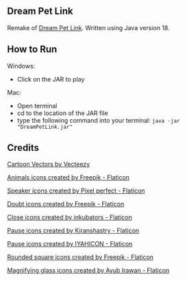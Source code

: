 ## Dream Pet Link


Remake of [Dream Pet Link](https://www.crazygames.com/game/dream-pet-link). Written using Java version 18.

## How to Run

Windows:
 - Click on the JAR to play

 Mac:
 - Open terminal
 - cd to the location of the JAR file
 - type the following command into your terminal: `java -jar "DreamPetLink.jar"`

## Credits


[Cartoon Vectors by Vecteezy](https://www.vecteezy.com/free-vector/cartoon)

[Animals icons created by Freepik - Flaticon](https://www.flaticon.com/free-icons/animals)

[Speaker icons created by Pixel perfect - Flaticon](https://www.flaticon.com/free-icons/speaker)

[Doubt icons created by Freepik - Flaticon](https://www.flaticon.com/free-icons/doubt)

[Close icons created by inkubators - Flaticon](https://www.flaticon.com/free-icons/close)

[Pause icons created by Kiranshastry - Flaticon](https://www.flaticon.com/free-icons/pause)

[Pause icons created by IYAHICON - Flaticon](https://www.flaticon.com/free-icons/pause)

[Rounded square icons created by Freepik - Flaticon](https://www.flaticon.com/free-icons/rounded-square)

[Magnifying glass icons created by Ayub Irawan - Flaticon](https://www.flaticon.com/free-icons/magnifying-glass)
